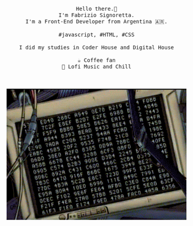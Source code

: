 
<p align="center">
  <br>
  <br>
  <br>
  <samp>Hello there.👋<br> I'm Fabrizio Signoretta.<br> I'm a Front-End Developer from Argentina 🇦🇷.<br><br>#javascript, #HTML, #CSS<br><br>I did my studies in Coder House and Digital House<br><br>☕ Coffee fan <br> 🌃 Lofi Music and Chill</samp>
  <br>
  <br>
  <br>
  <br>
  <img src="./giphy.gif" width="480" height="349" frameBorder="0" class="giphy-embed" allowFullScreen></img>
</p>



